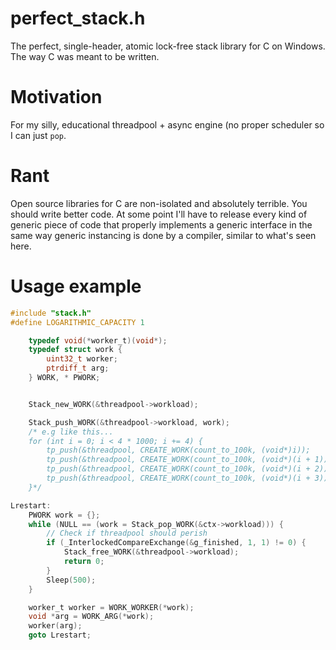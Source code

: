 # perfect_stack.h
The perfect, single-header, atomic lock-free stack library for C on Windows. The way C was meant to be written.

# Motivation
For my silly, educational threadpool + async engine (no proper scheduler so I can just `pop`.

# Rant
Open source libraries for C are non-isolated and absolutely terrible. You should write better code. At some point I'll have to release every kind of generic piece of code that properly implements a generic interface in the same way generic instancing is done by a compiler, similar to what's seen here.

# Usage example
```c
#include "stack.h"
#define LOGARITHMIC_CAPACITY 1

	typedef void(*worker_t)(void*);
	typedef struct work {
		uint32_t worker;
		ptrdiff_t arg;
	} WORK, * PWORK;


	Stack_new_WORK(&threadpool->workload);

	Stack_push_WORK(&threadpool->workload, work);
	/* e.g like this...
	for (int i = 0; i < 4 * 1000; i += 4) {
		tp_push(&threadpool, CREATE_WORK(count_to_100k, (void*)i));
		tp_push(&threadpool, CREATE_WORK(count_to_100k, (void*)(i + 1)));
		tp_push(&threadpool, CREATE_WORK(count_to_100k, (void*)(i + 2)));
		tp_push(&threadpool, CREATE_WORK(count_to_100k, (void*)(i + 3)));
	}*/

Lrestart:
	PWORK work = {};
	while (NULL == (work = Stack_pop_WORK(&ctx->workload))) {
		// Check if threadpool should perish
		if (_InterlockedCompareExchange(&g_finished, 1, 1) != 0) {
			Stack_free_WORK(&threadpool->workload);
			return 0;
		}
		Sleep(500);
	}

	worker_t worker = WORK_WORKER(*work);
	void *arg = WORK_ARG(*work);
	worker(arg);
	goto Lrestart;
```

